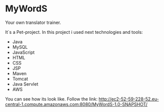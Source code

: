 # MyWordS
Your own translator trainer.

It`s a Pet-project.
In this project i used next technologies and tools:
  - Java
  - MySQL
  - JavaScript
  - HTML
  - CSS
  - JSP
  - Maven
  - Tomcat
  - Java Servlet
  - AWS
  
You can see how its look like. Follow the link: http://ec2-52-59-228-52.eu-central-1.compute.amazonaws.com:8080/MyWordS-1.0-SNAPSHOT/
